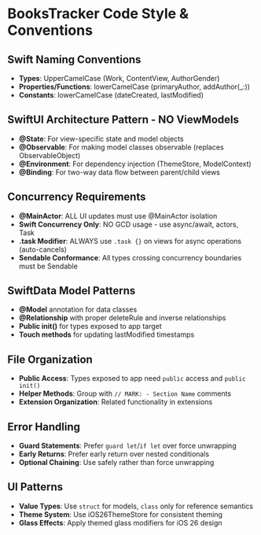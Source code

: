 # BooksTracker Code Style & Conventions

## Swift Naming Conventions
- **Types**: UpperCamelCase (Work, ContentView, AuthorGender)
- **Properties/Functions**: lowerCamelCase (primaryAuthor, addAuthor(_:))
- **Constants**: lowerCamelCase (dateCreated, lastModified)

## SwiftUI Architecture Pattern - NO ViewModels
- **@State**: For view-specific state and model objects
- **@Observable**: For making model classes observable (replaces ObservableObject)
- **@Environment**: For dependency injection (ThemeStore, ModelContext)
- **@Binding**: For two-way data flow between parent/child views

## Concurrency Requirements
- **@MainActor**: ALL UI updates must use @MainActor isolation
- **Swift Concurrency Only**: NO GCD usage - use async/await, actors, Task
- **.task Modifier**: ALWAYS use `.task {}` on views for async operations (auto-cancels)
- **Sendable Conformance**: All types crossing concurrency boundaries must be Sendable

## SwiftData Model Patterns
- **@Model** annotation for data classes
- **@Relationship** with proper deleteRule and inverse relationships
- **Public init()** for types exposed to app target
- **Touch methods** for updating lastModified timestamps

## File Organization
- **Public Access**: Types exposed to app need `public` access and `public init()`
- **Helper Methods**: Group with `// MARK: - Section Name` comments
- **Extension Organization**: Related functionality in extensions

## Error Handling
- **Guard Statements**: Prefer `guard let`/`if let` over force unwrapping
- **Early Returns**: Prefer early return over nested conditionals
- **Optional Chaining**: Use safely rather than force unwrapping

## UI Patterns
- **Value Types**: Use `struct` for models, `class` only for reference semantics
- **Theme System**: Use iOS26ThemeStore for consistent theming
- **Glass Effects**: Apply themed glass modifiers for iOS 26 design